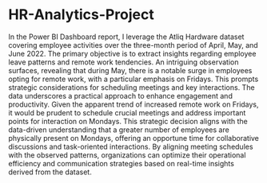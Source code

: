 # HR-Analytics-Project

In the Power BI Dashboard report, I leverage the Atliq Hardware dataset covering employee activities over the three-month period of April, May, and June 2022. The primary objective is to extract insights regarding employee leave patterns and remote work tendencies. An intriguing observation surfaces, revealing that during May, there is a notable surge in employees opting for remote work, with a particular emphasis on Fridays. This prompts strategic considerations for scheduling meetings and key interactions.
The data underscores a practical approach to enhance engagement and productivity. Given the apparent trend of increased remote work on Fridays, it would be prudent to schedule crucial meetings and address important points for interaction on Mondays. This strategic decision aligns with the data-driven understanding that a greater number of employees are physically present on Mondays, offering an opportune time for collaborative discussions and task-oriented interactions. By aligning meeting schedules with the observed patterns, organizations can optimize their operational efficiency and communication strategies based on real-time insights derived from the dataset.
